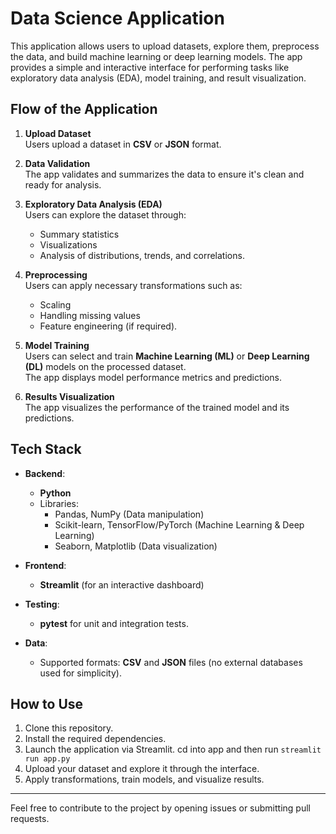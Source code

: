# Data Science Application

This application allows users to upload datasets, explore them, preprocess the data, and build machine learning or deep learning models. The app provides a simple and interactive interface for performing tasks like exploratory data analysis (EDA), model training, and result visualization.

## **Flow of the Application**

1. **Upload Dataset**  
   Users upload a dataset in **CSV** or **JSON** format.

2. **Data Validation**  
   The app validates and summarizes the data to ensure it's clean and ready for analysis.

3. **Exploratory Data Analysis (EDA)**  
   Users can explore the dataset through:

   - Summary statistics
   - Visualizations
   - Analysis of distributions, trends, and correlations.

4. **Preprocessing**  
   Users can apply necessary transformations such as:

   - Scaling
   - Handling missing values
   - Feature engineering (if required).

5. **Model Training**  
   Users can select and train **Machine Learning (ML)** or **Deep Learning (DL)** models on the processed dataset.  
   The app displays model performance metrics and predictions.

6. **Results Visualization**  
   The app visualizes the performance of the trained model and its predictions.

## **Tech Stack**

- **Backend**:

  - **Python**
  - Libraries:
    - Pandas, NumPy (Data manipulation)
    - Scikit-learn, TensorFlow/PyTorch (Machine Learning & Deep Learning)
    - Seaborn, Matplotlib (Data visualization)

- **Frontend**:

  - **Streamlit** (for an interactive dashboard)

- **Testing**:

  - **pytest** for unit and integration tests.

- **Data**:
  - Supported formats: **CSV** and **JSON** files (no external databases used for simplicity).

## **How to Use**

1. Clone this repository.
2. Install the required dependencies.
3. Launch the application via Streamlit. cd into app and then run `streamlit run app.py`
4. Upload your dataset and explore it through the interface.
5. Apply transformations, train models, and visualize results.

---

Feel free to contribute to the project by opening issues or submitting pull requests.
